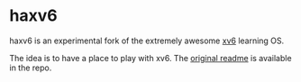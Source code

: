 # haxv6

haxv6 is an experimental fork of the extremely awesome [xv6][xv6] learning OS.

The idea is to have a place to play with xv6. The [original readme][xv6_readme] is available in
the repo.

[xv6]:http://pdos.csail.mit.edu/6.828/2012/xv6.html
[xv6_readme]:/README.XV6
